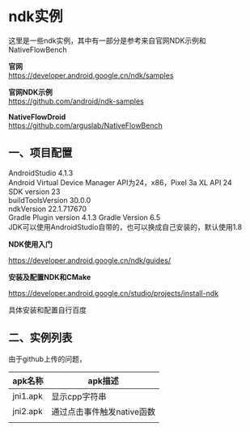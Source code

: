 # ndk实例
这里是一些ndk实例，其中有一部分是参考来自官网NDK示例和NativeFlowBench  

**官网**  
https://developer.android.google.cn/ndk/samples  

**官网NDK示例**  
https://github.com/android/ndk-samples  

**NativeFlowDroid**    
https://github.com/arguslab/NativeFlowBench  


## 一、项目配置  

AndroidStudio 4.1.3  
Android Virtual Device Manager API为24，x86，Pixel 3a XL API 24  
SDK version 23  
buildToolsVersion 30.0.0  
ndkVersion 22.1.717670  
Gradle Plugin version 4.1.3 Gradle Version 6.5  
JDK可以使用AndroidStudio自带的，也可以换成自己安装的，默认使用1.8  

**NDK使用入门**

https://developer.android.google.cn/ndk/guides/

**安装及配置NDK和CMake**

https://developer.android.google.cn/studio/projects/install-ndk

具体安装和配置自行百度  

## 二、实例列表

由于github上传的问题，

|  apk名称    |  apk描述    |
| ---- | ---- | 
|   jni1.apk   |  显示cpp字符串    |
|  jni2.apk    |  通过点击事件触发native函数    |
|      |      |

